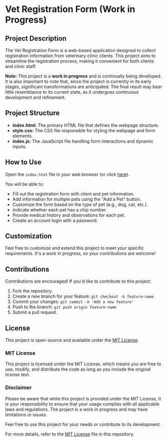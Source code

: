 # Vet Registration Form (Work in Progress)

## Project Description

The Vet Registration Form is a web-based application designed to collect registration information from veterinary clinic clients. This project aims to streamline the registration process, making it convenient for both clients and clinic staff.

**Note:** This project is a **work in progress** and is continually being developed. It is also important to note that, since the project is currently in its early stages, significant transformations are anticipated. The final result may bear little resemblance to its current state, as it undergoes continuous development and refinement.

## Project Structure

- **index.html:** The primary HTML file that defines the webpage structure.
- **style.css:** The CSS file responsible for styling the webpage and form elements.
- **index.js:** The JavaScript file handling form interactions and dynamic inputs.

## How to Use

Open the `index.html` file in your web browser (or click [here](https://sarafreitas02.github.io/Vet-Registration-Form/)).

You will be able to:
- Fill out the registration form with client and pet information.
- Add information for multiple pets using the "Add a Pet" button.
- Customize the form based on the type of pet (e.g., dog, cat, etc.).
- Indicate whether each pet has a chip number.
- Provide medical history and observations for each pet.
- Create an account login with a password.

## Customization

Feel free to customize and extend this project to meet your specific requirements. It's a work in progress, so your contributions are welcome!

## Contributions

Contributions are encouraged! If you'd like to contribute to this project:

1. Fork the repository.
2. Create a new branch for your feature: `git checkout -b feature-name`
3. Commit your changes: `git commit -m 'Add a new feature'`
4. Push to the branch: `git push origin feature-name`
5. Submit a pull request.

## License

This project is open-source and available under the [MIT License](LICENSE).

### MIT License

This project is licensed under the MIT License, which means you are free to use, modify, and distribute the code as long as you include the original license text.

### Disclaimer

Please be aware that while this project is provided under the MIT License, it is your responsibility to ensure that your usage complies with all applicable laws and regulations. The project is a work in progress and may have limitations or issues.

Feel free to use this project for your needs or contribute to its development.

For more details, refer to the [MIT License](LICENSE) file in this repository.
